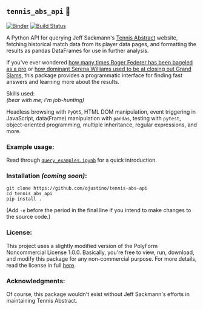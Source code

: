 ## `tennis_abs_api` 🎾
[![Binder](https://mybinder.org/badge_logo.svg)](https://mybinder.org/v2/gh/ojustino/tennis-abs-api/master?filepath=query_examples.ipynb)
[![Build Status](https://travis-ci.org/ojustino/tennis-abs-api.svg?branch=master)](https://travis-ci.com/github/ojustino/tennis-abs-api/)

A Python API for querying Jeff Sackmann's
[Tennis Abstract](http://www.tennisabstract.com/) website, fetching historical
match data from its player data pages, and formatting the results as pandas
DataFrames for use in further analysis.

If you've ever wondered
[how many times Roger Federer has been bageled as a pro](
http://www.tennisabstract.com/cgi-bin/player-classic.cgi?p=RogerFederer&f=ACareerqqC2Q9)
or [how dominant Serena Williams used to be at closing out Grand Slams](
http://www.tennisabstract.com/cgi-bin/wplayer-classic.cgi?p=SerenaWilliams&f=Acx1995103020150810qqC0E0i1),
this package provides a programmatic interface for finding fast answers and
learning more about the results.

Skills used:
<br>
_(bear with me; I'm job-hunting)_

Headless browsing with `PyQt5`, HTML DOM manipulation, event triggering in
JavaScript, data(Frame) manipulation with `pandas`, testing with `pytest`,
object-oriented programming, multiple inheritance, regular expressions, and
more.

### Example usage:

Read through
[`query_examples.ipynb`](https://github.com/ojustino/tennis-abs-api/blob/master/query_examples.ipynb)
for a quick introduction.

### Installation ***(coming soon)***:

```
git clone https://github.com/ojustino/tennis-abs-api
cd tennis_abs_api
pip install .
```
(Add `-e` before the period in the final line if you intend to make changes to the source code.)

### License:

This project uses a slightly modified version of the PolyForm Noncommercial
License 1.0.0. Basically, you're free to view, run, download, and modify this
package for any non-commercial purpose. For more details, read the license in
full [here](https://github.com/ojustino/tennis-abs-api/blob/master/LICENSE.md).

### Acknowledgments:

Of course, this package wouldn't exist without Jeff Sackmann's efforts in
maintaining Tennis Abstract.
